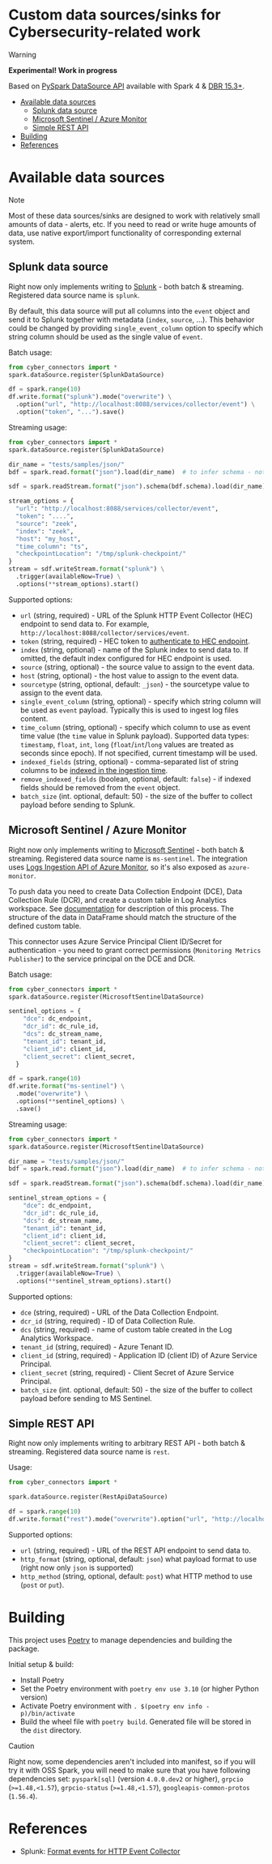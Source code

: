 # Custom data sources/sinks for Cybersecurity-related work

> [!WARNING]
> **Experimental! Work in progress**

Based on [PySpark DataSource API](https://spark.apache.org/docs/preview/api/python/user_guide/sql/python_data_source.html) available with Spark 4 & [DBR 15.3+](https://docs.databricks.com/en/pyspark/datasources.html).

  - [Available data sources](#available-data-sources)
    - [Splunk data source](#splunk-data-source)
    - [Microsoft Sentinel / Azure Monitor](#microsoft-sentinel--azure-monitor)
    - [Simple REST API](#simple-rest-api)
  - [Building](#building)
  - [References](#references)


# Available data sources

> [!NOTE]
> Most of these data sources/sinks are designed to work with relatively small amounts of data - alerts, etc.  If you need to read or write huge amounts of data, use native export/import functionality of corresponding external system.

## Splunk data source

Right now only implements writing to [Splunk](https://www.splunk.com/) - both batch & streaming. Registered data source name is `splunk`.

By default, this data source will put all columns into the `event` object and send it to Splunk together with metadata (`index`, `source`, ...).  This behavior could be changed by providing `single_event_column` option to specify which string column should be used as the single value of `event`.

Batch usage:

```python
from cyber_connectors import *
spark.dataSource.register(SplunkDataSource)

df = spark.range(10)
df.write.format("splunk").mode("overwrite") \
  .option("url", "http://localhost:8088/services/collector/event") \
  .option("token", "...").save()
```

Streaming usage:

```python
from cyber_connectors import *
spark.dataSource.register(SplunkDataSource)

dir_name = "tests/samples/json/"
bdf = spark.read.format("json").load(dir_name)  # to infer schema - not use in the prod!

sdf = spark.readStream.format("json").schema(bdf.schema).load(dir_name)

stream_options = {
  "url": "http://localhost:8088/services/collector/event",
  "token": "....",
  "source": "zeek",
  "index": "zeek",
  "host": "my_host",
  "time_column": "ts",
  "checkpointLocation": "/tmp/splunk-checkpoint/"
}
stream = sdf.writeStream.format("splunk") \
  .trigger(availableNow=True) \
  .options(**stream_options).start()
```

Supported options:

- `url` (string, required) - URL of the Splunk HTTP Event Collector (HEC) endpoint to send data to.  For example, `http://localhost:8088/collector/services/event`.
- `token` (string, required) - HEC token to [authenticate to HEC endpoint](https://docs.splunk.com/Documentation/Splunk/9.3.1/Data/FormateventsforHTTPEventCollector#HTTP_authentication).
- `index` (string, optional) - name of the Splunk index to send data to.  If omitted, the default index configured for HEC endpoint is used.
- `source` (string, optional) - the source value to assign to the event data.
- `host` (string, optional) - the host value to assign to the event data.
- `sourcetype` (string, optional, default: `_json`) - the sourcetype value to assign to the event data. 
- `single_event_column` (string, optional) - specify which string column will be used as `event` payload.  Typically this is used to ingest log files content.
- `time_column` (string, optional) - specify which column to use as event time value (the `time` value in Splunk payload).  Supported data types: `timestamp`, `float`, `int`, `long` (`float`/`int`/`long` values are treated as seconds since epoch).  If not specified, current timestamp will be used.
- `indexed_fields` (string, optional) - comma-separated list of string columns to be [indexed in the ingestion time](http://docs.splunk.com/Documentation/Splunk/9.3.1/Data/IFXandHEC).
- `remove_indexed_fields` (boolean, optional, default: `false`) - if indexed fields should be removed from the `event` object.
- `batch_size` (int. optional, default: 50) - the size of the buffer to collect payload before sending to Splunk.

## Microsoft Sentinel / Azure Monitor

Right now only implements writing to [Microsoft Sentinel](https://learn.microsoft.com/en-us/azure/sentinel/overview/) - both batch & streaming. Registered data source name is `ms-sentinel`.  The integration uses [Logs Ingestion API of Azure Monitor](https://learn.microsoft.com/en-us/azure/sentinel/create-custom-connector#connect-with-the-log-ingestion-api), so it's also exposed as `azure-monitor`.

To push data you need to create Data Collection Endpoint (DCE), Data Collection Rule (DCR), and create a custom table in Log Analytics workspace.  See [documentation](https://learn.microsoft.com/en-us/azure/azure-monitor/logs/logs-ingestion-api-overview) for description of this process.  The structure of the data in DataFrame should match the structure of the defined custom table. 

This connector uses Azure Service Principal Client ID/Secret for authentication - you need to grant correct permissions (`Monitoring Metrics Publisher`) to the service principal on the DCE and DCR.

Batch usage:

```python
from cyber_connectors import *
spark.dataSource.register(MicrosoftSentinelDataSource)

sentinel_options = {
    "dce": dc_endpoint,
    "dcr_id": dc_rule_id,
    "dcs": dc_stream_name,
    "tenant_id": tenant_id,
    "client_id": client_id,
    "client_secret": client_secret,
  }

df = spark.range(10)
df.write.format("ms-sentinel") \
  .mode("overwrite") \
  .options(**sentinel_options) \
  .save()
```

Streaming usage:

```python
from cyber_connectors import *
spark.dataSource.register(MicrosoftSentinelDataSource)

dir_name = "tests/samples/json/"
bdf = spark.read.format("json").load(dir_name)  # to infer schema - not use in the prod!

sdf = spark.readStream.format("json").schema(bdf.schema).load(dir_name)

sentinel_stream_options = {
    "dce": dc_endpoint,
    "dcr_id": dc_rule_id,
    "dcs": dc_stream_name,
    "tenant_id": tenant_id,
    "client_id": client_id,
    "client_secret": client_secret,
    "checkpointLocation": "/tmp/splunk-checkpoint/"
}
stream = sdf.writeStream.format("splunk") \
  .trigger(availableNow=True) \
  .options(**sentinel_stream_options).start()
```

Supported options:

- `dce` (string, required) - URL of the Data Collection Endpoint.
- `dcr_id` (string, required) - ID of Data Collection Rule.
- `dcs` (string, required) - name of custom table created in the Log Analytics Workspace.
- `tenant_id` (string, required) - Azure Tenant ID.
- `client_id` (string, required) - Application ID (client ID) of Azure Service Principal.
- `client_secret` (string, required) - Client Secret of Azure Service Principal.
- `batch_size` (int. optional, default: 50) - the size of the buffer to collect payload before sending to MS Sentinel.

## Simple REST API

Right now only implements writing to arbitrary REST API - both batch & streaming.  Registered data source name is `rest`.

Usage:

```python
from cyber_connectors import *

spark.dataSource.register(RestApiDataSource)

df = spark.range(10)
df.write.format("rest").mode("overwrite").option("url", "http://localhost:8001/").save()
```

Supported options:

- `url` (string, required) - URL of the REST API endpoint to send data to.
- `http_format` (string, optional, default: `json`) what payload format to use (right now only `json` is supported)
- `http_method` (string, optional, default: `post`) what HTTP method to use (`post` or `put`).

# Building

This project uses [Poetry](https://python-poetry.org/) to manage dependencies and building the package. 

Initial setup & build:

- Install Poetry
- Set the Poetry environment with `poetry env use 3.10` (or higher Python version)
- Activate Poetry environment with `. $(poetry env info -p)/bin/activate`
- Build the wheel file with `poetry build`. Generated file will be stored in the `dist` directory.

> [!CAUTION]
> Right now, some dependencies aren't included into manifest, so if you will try it with OSS Spark, you will need to make sure that you have following dependencies set: `pyspark[sql]` (version `4.0.0.dev2` or higher), `grpcio` (`>=1.48,<1.57`), `grpcio-status` (`>=1.48,<1.57`), `googleapis-common-protos` (`1.56.4`).


# References

- Splunk: [Format events for HTTP Event Collector](https://docs.splunk.com/Documentation/Splunk/9.3.1/Data/FormateventsforHTTPEventCollector)



